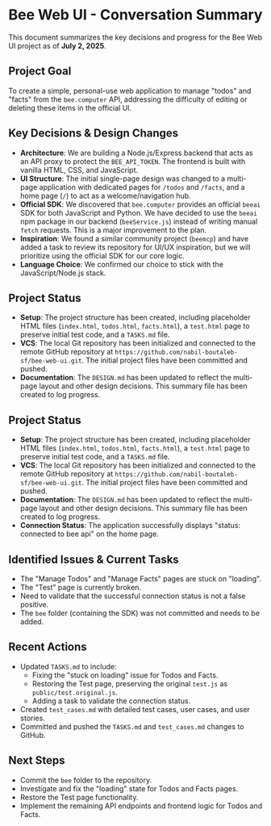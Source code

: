 # Bee Web UI - Conversation Summary

This document summarizes the key decisions and progress for the Bee Web UI project as of **July 2, 2025**.

## Project Goal
To create a simple, personal-use web application to manage "todos" and "facts" from the `bee.computer` API, addressing the difficulty of editing or deleting these items in the official UI.

## Key Decisions & Design Changes
- **Architecture**: We are building a Node.js/Express backend that acts as an API proxy to protect the `BEE_API_TOKEN`. The frontend is built with vanilla HTML, CSS, and JavaScript.
- **UI Structure**: The initial single-page design was changed to a multi-page application with dedicated pages for `/todos` and `/facts`, and a home page (`/`) to act as a welcome/navigation hub.
- **Official SDK**: We discovered that `bee.computer` provides an official `beeai` SDK for both JavaScript and Python. We have decided to use the `beeai` npm package in our backend (`beeService.js`) instead of writing manual `fetch` requests. This is a major improvement to the plan.
- **Inspiration**: We found a similar community project (`beemcp`) and have added a task to review its repository for UI/UX inspiration, but we will prioritize using the official SDK for our core logic.
- **Language Choice**: We confirmed our choice to stick with the JavaScript/Node.js stack.

## Project Status
- **Setup**: The project structure has been created, including placeholder HTML files (`index.html`, `todos.html`, `facts.html`), a `test.html` page to preserve initial test code, and a `TASKS.md` file.
- **VCS**: The local Git repository has been initialized and connected to the remote GitHub repository at `https://github.com/nabil-boutaleb-sf/bee-web-ui.git`. The initial project files have been committed and pushed.
- **Documentation**: The `DESIGN.md` has been updated to reflect the multi-page layout and other design decisions. This summary file has been created to log progress.

## Project Status
- **Setup**: The project structure has been created, including placeholder HTML files (`index.html`, `todos.html`, `facts.html`), a `test.html` page to preserve initial test code, and a `TASKS.md` file.
- **VCS**: The local Git repository has been initialized and connected to the remote GitHub repository at `https://github.com/nabil-boutaleb-sf/bee-web-ui.git`. The initial project files have been committed and pushed.
- **Documentation**: The `DESIGN.md` has been updated to reflect the multi-page layout and other design decisions. This summary file has been created to log progress.
- **Connection Status**: The application successfully displays "status: connected to bee api" on the home page.

## Identified Issues & Current Tasks
- The "Manage Todos" and "Manage Facts" pages are stuck on "loading".
- The "Test" page is currently broken.
- Need to validate that the successful connection status is not a false positive.
- The `bee` folder (containing the SDK) was not committed and needs to be added.

## Recent Actions
- Updated `TASKS.md` to include:
    - Fixing the "stuck on loading" issue for Todos and Facts.
    - Restoring the Test page, preserving the original `test.js` as `public/test.original.js`.
    - Adding a task to validate the connection status.
- Created `test_cases.md` with detailed test cases, user cases, and user stories.
- Committed and pushed the `TASKS.md` and `test_cases.md` changes to GitHub.

## Next Steps
- Commit the `bee` folder to the repository.
- Investigate and fix the "loading" state for Todos and Facts pages.
- Restore the Test page functionality.
- Implement the remaining API endpoints and frontend logic for Todos and Facts.
